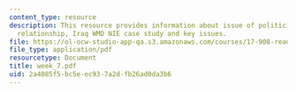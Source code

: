 ```yaml
---
content_type: resource
description: This resource provides information about issue of politicization, historical
  relationship, Iraq WMD NIE case study and key issues.
file: https://ol-ocw-studio-app-qa.s3.amazonaws.com/courses/17-908-reading-seminar-in-social-science-intelligence-and-national-security-fall-2005/2a4085f5bc5eec937a2dfb26ad0da3b6_week_7.pdf
file_type: application/pdf
resourcetype: Document
title: week_7.pdf
uid: 2a4085f5-bc5e-ec93-7a2d-fb26ad0da3b6
---
```

